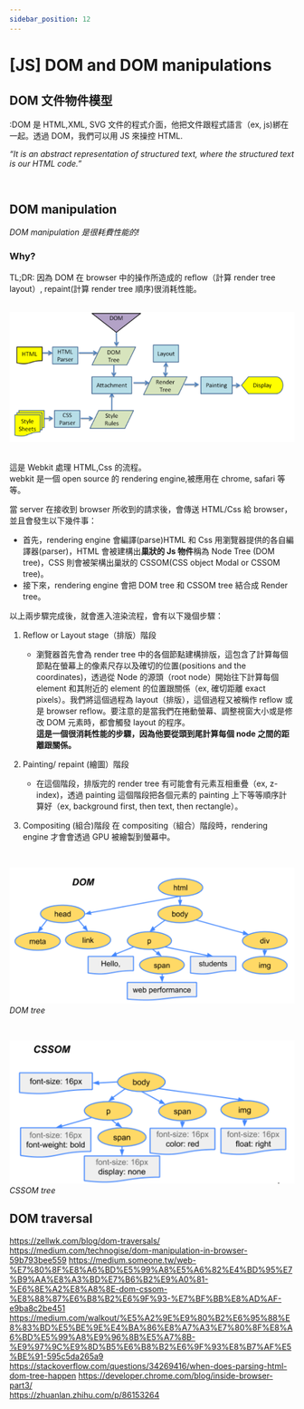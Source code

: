 ```yaml
---
sidebar_position: 12
---
```


# [JS] DOM and DOM manipulations

## DOM 文件物件模型

:DOM 是 HTML,XML, SVG 文件的程式介面，他把文件跟程式語言（ex, js)綁在一起。透過 DOM，我們可以用 JS 來操控 HTML.

_“It is an abstract representation of structured text, where the structured text is our HTML code.”_

&nbsp;

## DOM manipulation

_DOM manipulation 是很耗費性能的!_

### Why?

TL;DR:
因為 DOM 在 browser 中的操作所造成的 reflow（計算 render tree layout）, repaint(計算 render tree 順序)很消耗性能。

&nbsp;
![webkit](./Img/webkit.png)
&nbsp;

這是 Webkit 處理 HTML,Css 的流程。  
webkit 是一個 open source 的 rendering engine,被應用在 chrome, safari 等等。

當 server 在接收到 browser 所收到的請求後，會傳送 HTML/Css 給 browser，並且會發生以下幾件事：

- 首先，rendering engine 會編譯(parse)HTML 和 Css 用瀏覽器提供的各自編譯器(parser)，HTML 會被建構出**巢狀的 Js 物件**稱為 Node Tree (DOM tree)，CSS 則會被架構出巢狀的 CSSOM(CSS object Modal or CSSOM tree)。
- 接下來，rendering engine 會把 DOM tree 和 CSSOM tree 結合成 Render tree。

以上兩步驟完成後，就會進入渲染流程，會有以下幾個步驟：

1. Reflow or Layout stage（排版）階段
   - 瀏覽器首先會為 render tree 中的各個節點建構排版，這包含了計算每個節點在螢幕上的像素尺存以及確切的位置(positions and the coordinates)，透過從 Node 的源頭（root node）開始往下計算每個 element 和其附近的 element 的位置跟關係（ex, 確切距離 exact pixels）。我們將這個過程為 layout（排版），這個過程又被稱作 reflow 或是 browser reflow。要注意的是當我們在捲動螢幕、調整視窗大小或是修改 DOM 元素時，都會觸發 layout 的程序。  
      **這是一個很消耗性能的步驟，因為他要從頭到尾計算每個 node 之間的距離跟關係。**
2. Painting/ repaint (繪圖）階段

   - 在這個階段，排版完的 render tree 有可能會有元素互相重疊（ex, z-index)，透過 painting 這個階段把各個元素的 painting 上下等等順序計算好（ex, background first, then text, then rectangle）。

3. Compositing (組合)階段
   在 compositing（組合）階段時，rendering engine 才會會透過 GPU 被繪製到螢幕中。

&nbsp;

![DOM_TREE](./Img/DOM_TREE.png)
_DOM tree_

&nbsp;

![CSSOM_TREE](./Img/CSSOM_TREE.png)
_CSSOM tree_

## DOM traversal

https://zellwk.com/blog/dom-traversals/  
https://medium.com/technogise/dom-manipulation-in-browser-59b793bee559
https://medium.someone.tw/web-%E7%80%8F%E8%A6%BD%E5%99%A8%E5%A6%82%E4%BD%95%E7%B9%AA%E8%A3%BD%E7%B6%B2%E9%A0%81-%E6%8E%A2%E8%A8%8E-dom-cssom-%E8%88%87%E6%B8%B2%E6%9F%93-%E7%BF%BB%E8%AD%AF-e9ba8c2be451
https://medium.com/walkout/%E5%A2%9E%E9%80%B2%E6%95%88%E8%83%BD%E5%BE%9E%E4%BA%86%E8%A7%A3%E7%80%8F%E8%A6%BD%E5%99%A8%E9%96%8B%E5%A7%8B-%E9%97%9C%E9%8D%B5%E6%B8%B2%E6%9F%93%E8%B7%AF%E5%BE%91-595c5da265a9
https://stackoverflow.com/questions/34269416/when-does-parsing-html-dom-tree-happen
https://developer.chrome.com/blog/inside-browser-part3/  
https://zhuanlan.zhihu.com/p/86153264
